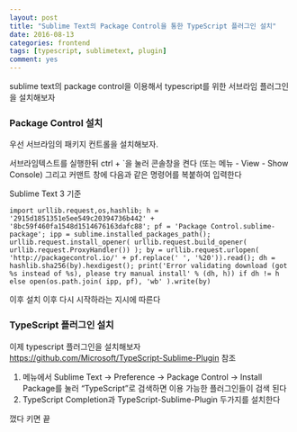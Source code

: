 ```yaml
---
layout: post
title: "Sublime Text의 Package Control을 통한 TypeScript 플러그인 설치"
date: 2016-08-13
categories: frontend
tags: [typescript, sublimetext, plugin]
comment: yes
---
```


sublime text의 package control을 이용해서 typescript를 위한 서브라임 플러그인을 설치해보자

### Package Control 설치

우선 서브라임의 패키지 컨트롤을 설치해보자.

서브라임텍스트를 실행한뒤 ctrl + `을 눌러 콘솔창을 켠다 (또는 메뉴 - View - Show Console)
그리고 커맨트 창에 다음과 같은 명령어를 복붙하여 입력한다

Sublime Text 3 기준
```
import urllib.request,os,hashlib; h = '2915d1851351e5ee549c20394736b442' + '8bc59f460fa1548d1514676163dafc88'; pf = 'Package Control.sublime-package'; ipp = sublime.installed_packages_path(); urllib.request.install_opener( urllib.request.build_opener( urllib.request.ProxyHandler()) ); by = urllib.request.urlopen( 'http://packagecontrol.io/' + pf.replace(' ', '%20')).read(); dh = hashlib.sha256(by).hexdigest(); print('Error validating download (got %s instead of %s), please try manual install' % (dh, h)) if dh != h else open(os.path.join( ipp, pf), 'wb' ).write(by)
```

이후 설치 이후 다시 시작하라는 지시에 따른다

### TypeScript 플러그인 설치

이제 typescript 플러그인을 설치해보자
https://github.com/Microsoft/TypeScript-Sublime-Plugin 참조

1. 메뉴에서 Sublime Text -> Preference -> Package Control -> Install Package를 눌러
“TypeScript”로 검색하면 이용 가능한 플러그인들이 검색 된다
2. TypeScript Completion과 TypeScript-Sublime-Plugin 두가지를 설치한다

껐다 키면 끝
